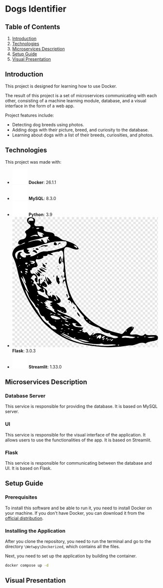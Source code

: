 # Dogs Identifier

## Table of Contents
1. [Introduction](#introduction)
2. [Technologies](#technologies)
3. [Microservices Description](#microservices-description)
4. [Setup Guide](#setup-guide)
5. [Visual Presentation](#visual-presentation)

## Introduction
This project is designed for learning how to use Docker.

The result of this project is a set of microservices communicating with each other, consisting of a machine learning module, database, and a visual interface in the form of a web app.

Project features include:
- Detecting dog breeds using photos.
- Adding dogs with their picture, breed, and curiosity to the database.
- Learning about dogs with a list of their breeds, curiosities, and photos.

## Technologies

This project was made with:

- ![Docker](images/docker.png) **Docker**: 26.1.1
- ![MySQL](images/mysql.png) **MySQL**: 8.3.0
- ![Python](images/python.png) **Python**: 3.9
- ![Flask](images/flask.png) **Flask**: 3.0.3
- ![Streamlit](images/streamlit.png) **Streamlit**: 1.33.0

## Microservices Description

### Database Server
This service is responsible for providing the database. It is based on MySQL server.

### UI
This service is responsible for the visual interface of the application. It allows users to use the functionalities of the app. It is based on Streamlit.

### Flask
This service is responsible for communicating between the database and UI. It is based on Flask.

## Setup Guide

### Prerequisites

To install this software and be able to run it, you need to install Docker on your machine. If you don't have Docker, you can download it from the [official distribution](https://www.docker.com/).

### Installing the Application 

After you clone the repository, you need to run the terminal and go to the directory `\Wetwpy\Dockerized`, which contains all the files.

Next, you need to set up the application by building the container.

```bash
docker compose up -d
```


## Visual Presentation